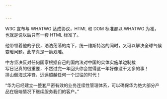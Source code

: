 ```yaml
---


---
```


<p>W3C 宣布与 WHATWG 达成协议，HTML 和 DOM 标准都以 WHATWG 为准，也就是说以后只有一套 HTML 标准了。</p>
<p>他带领着他的子民，浩浩荡荡的南下，统一维斯特洛的同时，又可以解决全球气候变暖问题，此举真是一箭双雕。</p>
<p>中方坚决反对任何国家根据自己的国内法对中国的实体实施单边制裁<br>
写日记真的很重要，不然过完一年回头你会觉得这一年好像没干太多的事！<br>
排山倒海式冲锋，远远超越任何一个过往的时代！</p>
<p>“华为已经建立一整套严密有效的业务连续性管理体系，可以确保华为绝大部分产品在极端情况下继续服务我们的客户。”</p>

